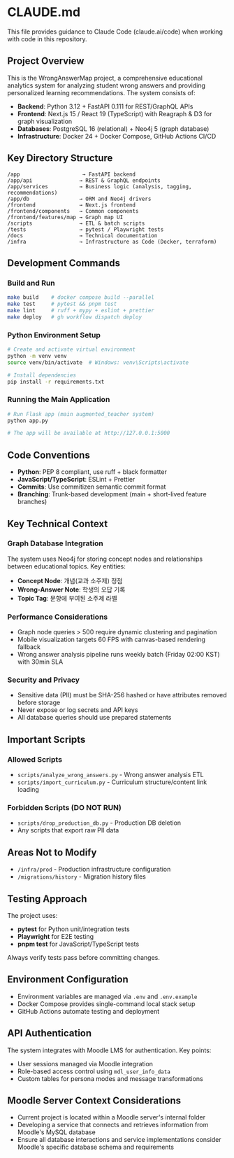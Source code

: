 # CLAUDE.md

This file provides guidance to Claude Code (claude.ai/code) when working with code in this repository.

## Project Overview

This is the WrongAnswerMap project, a comprehensive educational analytics system for analyzing student wrong answers and providing personalized learning recommendations. The system consists of:

- **Backend**: Python 3.12 + FastAPI 0.111 for REST/GraphQL APIs
- **Frontend**: Next.js 15 / React 19 (TypeScript) with Reagraph & D3 for graph visualization
- **Databases**: PostgreSQL 16 (relational) + Neo4j 5 (graph database)
- **Infrastructure**: Docker 24 + Docker Compose, GitHub Actions CI/CD

## Key Directory Structure

```
/app                    → FastAPI backend
/app/api               → REST & GraphQL endpoints
/app/services          → Business logic (analysis, tagging, recommendations)
/app/db                → ORM and Neo4j drivers
/frontend              → Next.js frontend
/frontend/components   → Common components
/frontend/features/map → Graph map UI
/scripts               → ETL & batch scripts
/tests                 → pytest / Playwright tests
/docs                  → Technical documentation
/infra                 → Infrastructure as Code (Docker, terraform)
```

## Development Commands

### Build and Run
```bash
make build    # docker compose build --parallel
make test     # pytest && pnpm test
make lint     # ruff + mypy + eslint + prettier
make deploy   # gh workflow dispatch deploy
```

### Python Environment Setup
```bash
# Create and activate virtual environment
python -m venv venv
source venv/bin/activate  # Windows: venv\Scripts\activate

# Install dependencies
pip install -r requirements.txt
```

### Running the Main Application
```bash
# Run Flask app (main augmented_teacher system)
python app.py

# The app will be available at http://127.0.0.1:5000
```

## Code Conventions

- **Python**: PEP 8 compliant, use ruff + black formatter
- **JavaScript/TypeScript**: ESLint + Prettier
- **Commits**: Use commitizen semantic commit format
- **Branching**: Trunk-based development (main + short-lived feature branches)

## Key Technical Context

### Graph Database Integration
The system uses Neo4j for storing concept nodes and relationships between educational topics. Key entities:
- **Concept Node**: 개념(교과 소주제) 정점
- **Wrong-Answer Note**: 학생의 오답 기록
- **Topic Tag**: 문항에 부여된 소주제 라벨

### Performance Considerations
- Graph node queries > 500 require dynamic clustering and pagination
- Mobile visualization targets 60 FPS with canvas-based rendering fallback
- Wrong answer analysis pipeline runs weekly batch (Friday 02:00 KST) with 30min SLA

### Security and Privacy
- Sensitive data (PII) must be SHA-256 hashed or have attributes removed before storage
- Never expose or log secrets and API keys
- All database queries should use prepared statements

## Important Scripts

### Allowed Scripts
- `scripts/analyze_wrong_answers.py` - Wrong answer analysis ETL
- `scripts/import_curriculum.py` - Curriculum structure/content link loading

### Forbidden Scripts (DO NOT RUN)
- `scripts/drop_production_db.py` - Production DB deletion
- Any scripts that export raw PII data

## Areas Not to Modify
- `/infra/prod` - Production infrastructure configuration
- `/migrations/history` - Migration history files

## Testing Approach

The project uses:
- **pytest** for Python unit/integration tests
- **Playwright** for E2E testing
- **pnpm test** for JavaScript/TypeScript tests

Always verify tests pass before committing changes.

## Environment Configuration

- Environment variables are managed via `.env` and `.env.example`
- Docker Compose provides single-command local stack setup
- GitHub Actions automate testing and deployment

## API Authentication

The system integrates with Moodle LMS for authentication. Key points:
- User sessions managed via Moodle integration
- Role-based access control using `mdl_user_info_data`
- Custom tables for persona modes and message transformations

## Moodle Server Context Considerations

- Current project is located within a Moodle server's internal folder
- Developing a service that connects and retrieves information from Moodle's MySQL database
- Ensure all database interactions and service implementations consider Moodle's specific database schema and requirements